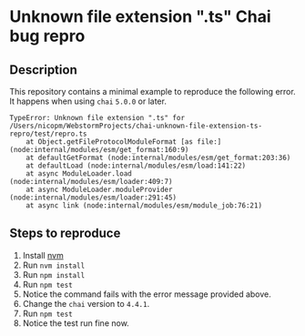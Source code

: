 #  Unknown file extension ".ts" Chai bug repro

## Description

This repository contains a minimal example to reproduce the following error.
It happens when using `chai` `5.0.0` or later.

```text
TypeError: Unknown file extension ".ts" for /Users/nicopm/WebstormProjects/chai-unknown-file-extension-ts-repro/test/repro.ts
    at Object.getFileProtocolModuleFormat [as file:] (node:internal/modules/esm/get_format:160:9)
    at defaultGetFormat (node:internal/modules/esm/get_format:203:36)
    at defaultLoad (node:internal/modules/esm/load:141:22)
    at async ModuleLoader.load (node:internal/modules/esm/loader:409:7)
    at async ModuleLoader.moduleProvider (node:internal/modules/esm/loader:291:45)
    at async link (node:internal/modules/esm/module_job:76:21)
```

## Steps to reproduce

1. Install [nvm](https://github.com/nvm-sh/nvm)
2. Run `nvm install`
3. Run `npm install`
4. Run `npm test`
5. Notice the command fails with the error message provided above.
6. Change the `chai` version to `4.4.1`.
7. Run `npm test`
8. Notice the test run fine now.

